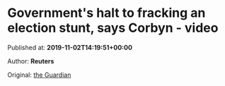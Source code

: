 
# Government's halt to fracking an election stunt, says Corbyn - video

Published at: **2019-11-02T14:19:51+00:00**

Author: **Reuters**

Original: [the Guardian](https://www.theguardian.com/environment/video/2019/nov/02/governments-moratorium-on-fracking-an-election-stunt-says-corbyn-video)


